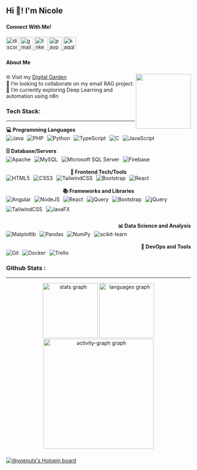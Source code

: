 <h2 align="left">Hi 👋! I'm Nicole</h2>

###
<h4 align="left">Connect With Me!</h4>
<div align="left">
  <a href="yoenuts" target="_blank">
    <img src="https://img.shields.io/static/v1?message=Discord&logo=discord&label=&color=7289DA&logoColor=white&labelColor=&style=for-the-badge" height="35" alt="discord logo"  />
  </a>
  <a href="erleinureta@gmail.com" target="_blank">
    <img src="https://img.shields.io/static/v1?message=Gmail&logo=gmail&label=&color=D14836&logoColor=white&labelColor=&style=for-the-badge" height="35" alt="gmail logo"  />
  </a>
  <a href="https://www.linkedin.com/in/erleinureta/" target="_blank">
    <img src="https://img.shields.io/static/v1?message=LinkedIn&logo=linkedin&label=&color=0077B5&logoColor=white&labelColor=&style=for-the-badge" height="35" alt="linkedin logo"  />
  </a>
  <a href="https://www.paypal.com/paypalme/choweelin" target="_blank">
    <img src="https://img.shields.io/static/v1?message=PayPal&logo=paypal&label=&color=00457C&logoColor=white&labelColor=&style=for-the-badge" height="35" alt="paypal logo"  />
  </a>
    <a href="https://www.kaggle.com/erleinnicole" target="_blank">
    <img src="https://img.shields.io/static/v1?message=Kaggle&logo=kaggle&label=&color=20BEFF&logoColor=white&labelColor=&style=for-the-badge" height="35" alt="kaggle logo" />
  </a>
</div>

###

<h4 align="left">About Me</h4>

###

<img align="right" height="150" src="https://media0.giphy.com/media/v1.Y2lkPTc5MGI3NjExMXA2dmtrbzBodTN5dXc0bjNlaXlxdXJ2cXVtY3BmOGlmMXpiNWk2cyZlcD12MV9pbnRlcm5hbF9naWZfYnlfaWQmY3Q9Zw/jnWMCLBfJb7CK4D8iY/giphy.webp"  />

###

<p align="left">
🌐 Visit my <a href="https://www.everlein.com" target="_blank">Digital Garden</a>
<br>
👯 I’m looking to collaborate on my email RAG project.<br>
🌱 I’m currently exploring Deep Learning and automation using n8n<br>
</p>

###

### Tech Stack:
<hr>

<div align="left">
  <div>
    <strong>💻 Programming Languages</strong><br>
    <div style="display: flex; flex-wrap: wrap; gap: 10px;">
      <img src="https://img.shields.io/badge/java-%23ED8B00.svg?style=flat&logo=openjdk&logoColor=white" alt="Java"/>
      <img src="https://img.shields.io/badge/php-%23777BB4.svg?style=flat&logo=php&logoColor=white" alt="PHP"/>
      <img src="https://img.shields.io/badge/python-3670A0?style=flat&logo=python&logoColor=ffdd54" alt="Python"/>
      <img src="https://img.shields.io/badge/typescript-%23007ACC.svg?style=flat&logo=typescript&logoColor=white" alt="TypeScript"/>
      <img src="https://img.shields.io/badge/c-%2300599C.svg?style=flat&logo=c&logoColor=white" alt="C"/>
      <img src="https://img.shields.io/badge/javascript-%23323330.svg?style=flat&logo=javascript&logoColor=%23F7DF1E" alt="JavaScript"/>
    </div><br>
    <strong>🗄️ Database/Servers</strong><br>
    <div style="display: flex; flex-wrap: wrap; gap: 10px;">
      <img src="https://img.shields.io/badge/apache-%23D42029.svg?style=flat&logo=apache&logoColor=white" alt="Apache"/>
      <img src="https://img.shields.io/badge/mysql-4479A1.svg?style=flat&logo=mysql&logoColor=white" alt="MySQL"/>
      <img src="https://img.shields.io/badge/Microsoft%20SQL%20Server-CC2927?style=flat&logo=microsoft%20sql%20server&logoColor=white" alt="Microsoft SQL Server"/>
      <img src="https://img.shields.io/badge/firebase-%23039BE5.svg?style=flat&logo=firebase" alt="Firebase"/>
    </div>
  </div>

</div>
<br>
<div align="center">
  <div>
    <strong>🎨 Frontend Tech/Tools</strong><br>
    <div style="display: flex; flex-wrap: wrap; gap: 10px;">
      <img src="https://img.shields.io/badge/html5-%23E34F26.svg?style=flat&logo=html5&logoColor=white" alt="HTML5"/>
      <img src="https://img.shields.io/badge/css3-%231572B6.svg?style=flat&logo=css3&logoColor=white" alt="CSS3"/>
      <img src="https://img.shields.io/badge/tailwindcss-%2338B2AC.svg?style=flat&logo=tailwind-css&logoColor=white" alt="TailwindCSS"/>
      <img src="https://img.shields.io/badge/bootstrap-%238511FA.svg?style=flat&logo=bootstrap&logoColor=white" alt="Bootstrap"/>
      <img src="https://img.shields.io/badge/react-%2320232a.svg?style=flat&logo=react&logoColor=%2361DAFB" alt="React"/>
    </div><br>
    <strong>📚 Frameworks and Libraries</strong><br>
    <div style="display: flex; flex-wrap: wrap; gap: 10px;">
      <img src="https://img.shields.io/badge/angular-%23DD0031.svg?style=flat&logo=angular&logoColor=white" alt="Angular"/>
      <img src="https://img.shields.io/badge/node.js-6DA55F?style=flat&logo=node.js&logoColor=white" alt="NodeJS"/>
      <img src="https://img.shields.io/badge/react-%2320232a.svg?style=flat&logo=react&logoColor=%2361DAFB" alt="React"/>
      <img src="https://img.shields.io/badge/jquery-%230769AD.svg?style=flat&logo=jquery&logoColor=white" alt="jQuery"/>
      <img src="https://img.shields.io/badge/bootstrap-%238511FA.svg?style=flat&logo=bootstrap&logoColor=white" alt="Bootstrap"/>
      <img src="https://img.shields.io/badge/jquery-%230769AD.svg?style=flat&logo=jquery&logoColor=white" alt="jQuery"/>
      <img src="https://img.shields.io/badge/tailwindcss-%2338B2AC.svg?style=flat&logo=tailwind-css&logoColor=white" alt="TailwindCSS"/>
      <img src="https://img.shields.io/badge/javafx-%23FF0000.svg?style=flat&logo=javafx&logoColor=white" alt="JavaFX"/>
    </div>
  </div>
  
</div>
<br>
<div align="right" style="margin-top: 10px;">
  <div>
    <strong>📊 Data Science and Analysis</strong><br>
    <div style="display: flex; flex-wrap: wrap; gap: 10px;">
      <img src="https://img.shields.io/badge/Matplotlib-%23ffffff.svg?style=flat&logo=Matplotlib&logoColor=black" alt="Matplotlib"/>
      <img src="https://img.shields.io/badge/pandas-%23150458.svg?style=flat&logo=pandas&logoColor=white" alt="Pandas"/>
      <img src="https://img.shields.io/badge/numpy-%23013243.svg?style=flat&logo=numpy&logoColor=white" alt="NumPy"/>
      <img src="https://img.shields.io/badge/scikit--learn-%23F7931E.svg?style=flat&logo=scikit-learn&logoColor=white" alt="scikit-learn"/>
    </div><br>
    <strong>🚀 DevOps and Tools</strong><br>
    <div style="display: flex; flex-wrap: wrap; gap: 10px;">
      <img src="https://img.shields.io/badge/git-%23F05033.svg?style=flat&logo=git&logoColor=white" alt="Git"/>
      <img src="https://img.shields.io/badge/docker-%230db7ed.svg?style=flat&logo=docker&logoColor=white" alt="Docker"/>
      <img src="https://img.shields.io/badge/Trello-%23026AA7.svg?style=flat&logo=Trello&logoColor=white" alt="Trello"/>
    </div>
  </div>

</div>

### 

### Github Stats :
<hr>

<div align="center">
  <img src="https://github-readme-stats.vercel.app/api?username=peachpanic&hide_title=false&hide_rank=false&show_icons=true&include_all_commits=true&count_private=true&disable_animations=false&theme=shades-of-purple&locale=en&hide_border=true&order=1" height="150" alt="stats graph"  />
  <img src="https://github-readme-stats.vercel.app/api/top-langs?username=peachpanic&locale=en&hide_title=false&layout=compact&card_width=320&langs_count=5&theme=shades-of-purple&hide_border=true&order=2" height="150" alt="languages graph"  />
  <img src="https://github-readme-activity-graph.vercel.app/graph?username=peachpanic&radius=16&theme=modern-lilac&area=true&order=5&hide_border=true&hide_title=true" height="300" alt="activity-graph graph"  />
</div>

###
[![@yoenuts's Holopin board](https://holopin.me/yoenuts)](https://holopin.io/@yoenuts)

